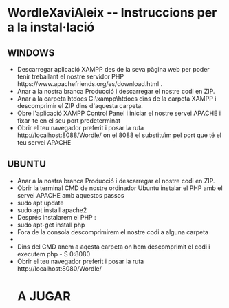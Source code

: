 # WordleXaviAleix -- Instruccions per a la instal·lació
<h2> WINDOWS </h2>
<ul>
  <li>Descarregar aplicació XAMPP des de la seva pàgina web per poder tenir treballant el nostre servidor PHP https://www.apachefriends.org/es/download.html .</li>
  <li>Anar a la nostra branca Producció i descarregar el nostre codi en ZIP.</li>
  <li>Anar a la carpeta htdocs C:\xampp\htdocs dins de la carpeta XAMPP i descomprimir el ZIP dins d'aquesta carpeta.</li>
  <li>Obre l'aplicació XAMPP Control Panel i iniciar el nostre servei APACHE i fixar-te en el seu port predeterminat</li>
  <li>Obrir el teu navegador preferit i posar la ruta http://localhost:8088/Wordle/ on el 8088 el substituïm pel port que té el teu servei APACHE</li>
</ul>
<h2> UBUNTU </h2>

<ul>
  <li>Anar a la nostra branca Producció i descarregar el nostre codi en ZIP.</li>
  <li>Obrir la terminal CMD de nostre ordinador Ubuntu instalar el PHP amb el servei APACHE amb aquestos passos</li>
  <li>sudo apt update</li>
  <li>sudo apt install apache2</li>
  <li>Després instalarem el PHP : </li>
  <li>sudo apt-get install php</li>
  <li>Fora de la consola descomprimirem el nostre codi a alguna carpeta<li>
  <li>Dins del CMD anem a aqesta carpeta on hem descomprimit el codi i executem php - S 0:8080 </li>
  <li>Obrir el teu navegador preferit i posar la ruta http://localhost:8080/Wordle/ </li>
  
  <h1> A JUGAR </h1>
